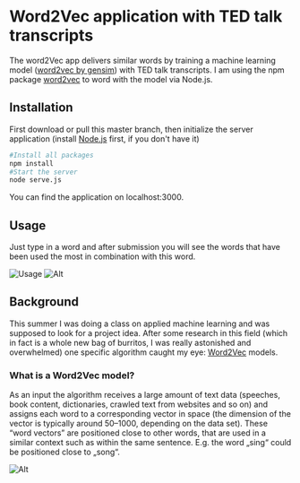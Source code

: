 # Word2Vec application with TED talk transcripts

The word2Vec app delivers similar words by training a machine learning model ([word2vec by gensim](https://radimrehurek.com/gensim/models/word2vec.html)) with TED talk transcripts. I am using the npm package [word2vec](https://www.npmjs.com/package/word2vec) to word with the model via Node.js. 

## Installation

First download or pull this master branch, then initialize the server application (install [Node.js](https://nodejs.org/en/) first, if you don't have it)

```bash
#Install all packages
npm install 
#Start the server
node serve.js
```

You can find the application on localhost:3000. 

## Usage

Just type in a word and after submission you will see the words that have been used the most in combination with this word. 

![Usage](https://imgur.com/1HH7lu4)
![Alt](https://i.imgur.com/82bizkZ.gif)

## Background
This summer I was doing a class on applied machine learning and was supposed to look for a project idea. After some research in this field (which in fact is a whole new bag of burritos, I was really astonished and overwhelmed) one specific algorithm caught my eye: [Word2Vec](https://en.wikipedia.org/wiki/Word2vec) models. 

### What is a Word2Vec model?
As an input the algorithm receives a large amount of text data (speeches, book content, dictionaries, crawled text from websites and so on) and assigns each word to a corresponding vector in space (the dimension of the vector is typically around 50–1000, depending on the data set). These “word vectors” are positioned close to other words, that are used in a similar context such as within the same sentence. E.g. the word „sing“ could be positioned close to „song“. 

![Alt](https://i.imgur.com/3yLPwkz.png)
